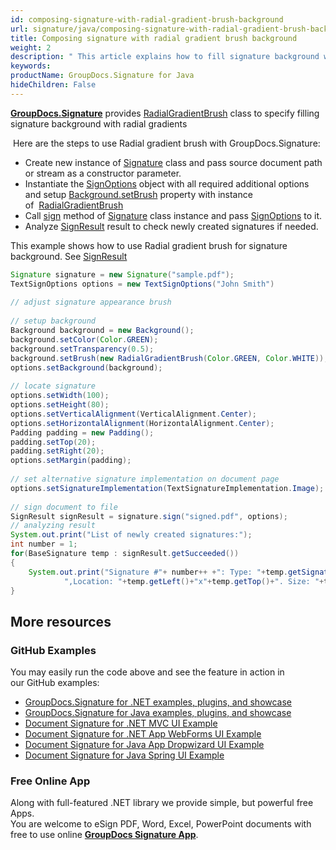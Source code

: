 ```yaml
---
id: composing-signature-with-radial-gradient-brush-background
url: signature/java/composing-signature-with-radial-gradient-brush-background
title: Composing signature with radial gradient brush background
weight: 2
description: " This article explains how to fill signature background with radial gradient brush"
keywords: 
productName: GroupDocs.Signature for Java
hideChildren: False
---
```

[**GroupDocs.Signature**](https://products.groupdocs.com/signature/java) provides [RadialGradientBrush](https://reference.groupdocs.com/java/signature/com.groupdocs.signature.domain.extensions/RadialGradientBrush) class to specify filling signature background with radial gradients

 Here are the steps to use Radial gradient brush with GroupDocs.Signature:

*   Create new instance of [Signature](https://reference.groupdocs.com/java/signature/com.groupdocs.signature/Signature) class and pass source document path or stream as a constructor parameter.    
*   Instantiate the [SignOptions](https://reference.groupdocs.com/java/signature/com.groupdocs.signature.options.sign/SignOptions) object with all required additional options and setup [Background.setBrush](https://reference.groupdocs.com/java/signature/com.groupdocs.signature.domain/Background#setBrush(com.groupdocs.signature.domain.extensions.Brush)) property with instance of  [RadialGradientBrush](https://reference.groupdocs.com/java/signature/com.groupdocs.signature.domain.extensions/RadialGradientBrush)  
*   Call [sign](https://reference.groupdocs.com/java/signature/com.groupdocs.signature/Signature#sign(java.io.OutputStream,%20com.groupdocs.signature.options.sign.SignOptions)) method of [Signature](https://reference.groupdocs.com/java/signature/com.groupdocs.signature/Signature) class instance and pass [SignOptions](https://reference.groupdocs.com/java/signature/com.groupdocs.signature.options.sign/SignOptions) to it.
*   Analyze [SignResult](https://reference.groupdocs.com/java/signature/com.groupdocs.signature.domain/SignResult) result to check newly created signatures if needed. 

This example shows how to use Radial gradient brush for signature background. See [SignResult](https://reference.groupdocs.com/java/signature/com.groupdocs.signature.domain/SignResult) 

```java
Signature signature = new Signature("sample.pdf");
TextSignOptions options = new TextSignOptions("John Smith")
 
// adjust signature appearance brush
 
// setup background                
Background background = new Background();
background.setColor(Color.GREEN);
background.setTransparency(0.5);
background.setBrush(new RadialGradientBrush(Color.GREEN, Color.WHITE));
options.setBackground(background);                
 
// locate signature
options.setWidth(100);
options.setHeight(80);
options.setVerticalAlignment(VerticalAlignment.Center);
options.setHorizontalAlignment(HorizontalAlignment.Center);
Padding padding = new Padding();
padding.setTop(20);
padding.setRight(20);
options.setMargin(padding);
 
// set alternative signature implementation on document page
options.setSignatureImplementation(TextSignatureImplementation.Image);
 
// sign document to file
SignResult signResult = signature.sign("signed.pdf", options);
// analyzing result
System.out.print("List of newly created signatures:");
int number = 1;
for(BaseSignature temp : signResult.getSucceeded())
{
    System.out.print("Signature #"+ number++ +": Type: "+temp.getSignatureType()+" Id:"+temp.getSignatureId()+
            ",Location: "+temp.getLeft()+"x"+temp.getTop()+". Size: "+temp.getWidth()+"x"+temp.getHeight());
}
```

## More resources

### GitHub Examples 

You may easily run the code above and see the feature in action in our GitHub examples:

*   [GroupDocs.Signature for .NET examples, plugins, and showcase](https://github.com/groupdocs-signature/GroupDocs.Signature-for-.NET)    
*   [GroupDocs.Signature for Java examples, plugins, and showcase](https://github.com/groupdocs-signature/GroupDocs.Signature-for-Java)    
*   [Document Signature for .NET MVC UI Example](https://github.com/groupdocs-signature/GroupDocs.Signature-for-.NET-MVC)    
*   [Document Signature for .NET App WebForms UI Example](https://github.com/groupdocs-signature/GroupDocs.Signature-for-.NET-WebForms)    
*   [Document Signature for Java App Dropwizard UI Example](https://github.com/groupdocs-signature/GroupDocs.Signature-for-Java-Dropwizard)   
*   [Document Signature for Java Spring UI Example](https://github.com/groupdocs-signature/GroupDocs.Signature-for-Java-Spring)
    

### Free Online App 

Along with full-featured .NET library we provide simple, but powerful free Apps.  
You are welcome to eSign PDF, Word, Excel, PowerPoint documents with free to use online **[GroupDocs Signature App](https://products.groupdocs.app/signature)**.
